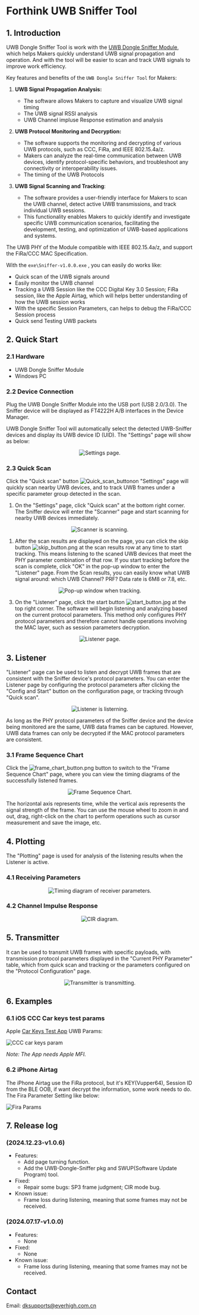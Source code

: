 # Forthink UWB Sniffer Tool

## 1. Introduction

UWB Dongle Sniffer Tool is work with the [UWB Dongle Sniffer Module](UWB_Dongle_Sniffer_module.md), which helps Makers quickly understand UWB signal propagation and operation. And with the tool will be easier to scan and track UWB signals to improve work efficiency.

Key features and benefits of the `UWB Dongle Sniffer Tool` for Makers:

1. **UWB Signal Propagation Analysis:**
   - The software allows Makers to capture and visualize UWB signal timing
   - The UWB signal RSSI analysis
   - UWB Channel impluse Response estimation and analysis

2. **UWB Protocol Monitoring and Decryption:**
   - The software supports the monitoring and decrypting of various UWB protocols, such as CCC, FiRa, and IEEE 802.15.4a/z.
   - Makers can analyze the real-time communication between UWB devices, identify protocol-specific behaviors, and troubleshoot any connectivity or interoperability issues.
   - The timing of the UWB Protocols

3. **UWB Signal Scanning and Tracking**:
   - The software provides a user-friendly interface for Makers to scan the UWB channel, detect active UWB transmissions, and track individual UWB sessions.
   - This functionality enables Makers to quickly identify and investigate specific UWB communication scenarios, facilitating the development, testing, and optimization of UWB-based applications and systems.


The UWB PHY of the Module compatible with IEEE 802.15.4a/z, and support the FiRa/CCC MAC Specification.

With the `exe\Sniffer-v1.0.0.exe` , you can easily do works like:

 - Quick scan of the UWB signals around
 - Easily monitor the UWB channel
 - Tracking a UWB Session like the CCC Digital Key 3.0 Session; FiRa session, like the Apple Airtag, which will helps better understanding of how the UWB session works
 - With the specific Session Parameters, can helps to debug the FiRa/CCC Session process
 - Quick send Testing UWB packets

## 2. Quick Start

### 2.1 Hardware

- UWB Dongle Sniffer Module
- Windows PC

### 2.2 Device Connection

Plug the UWB Dongle Sniffer Module into the USB port (USB 2.0/3.0). The Sniffer device will be displayed as FT4222H A/B interfaces in the Device Manager. 

UWB Dongle Sniffer Tool will automatically select the detected UWB-Sniffer devices and display its UWB device ID (UID). The "Settings" page will show as below:

<p align="center">
  <img src="fig/sniffer_tool_1.png" alt="Settings page." />
</p>


### 2.3 Quick Scan


Click the "Quick scan" button ![Quick_scan_button](fig/Quick_scan_button.png)on "Settings" page will quickly scan nearby UWB devices, and to track UWB frames under a specific parameter group detected in the scan.

1. On the "Settings" page, click "Quick scan" at the bottom right corner. The Sniffer device will enter the "Scanner" page and start scanning for nearby UWB devices immediately.

<p align="center">
  <img src="fig/scanning.png" alt="Scanner is scanning." />
</p>

1. After the scan results are displayed on the page, you can click the skip button ![skip_button.png](fig/skip_button.png) at the scan results row at any time to start tracking. This means listening to the scaned UWB devices that meet the PHY parameter combination of that row. If you start tracking before the scan is complete, click "OK" in the pop-up window to enter the "Listener" page. From the Scan results, you can easily know what UWB signal around: which UWB Channel? PRF? Data rate is 6M8 or 7.8, etc.

<p align="center">
  <img src="fig/scan2listener_atten.png" alt="Pop-up window when tracking." />
</p>

3. On the "Listener" page, click the start button ![start_button.jpg](fig/start_button.jpg) at the top right corner. The software will begin listening and analyzing based on the current protocol parameters. This method only configures PHY protocol parameters and therefore cannot handle operations involving the MAC layer, such as session parameters decryption. 

<p align="center">
  <img src="fig/listener_page.png" alt="Listener page." />
</p>

## 3. Listener
"Listener" page can be used to listen and decrypt UWB frames that are consistent with the Sniffer device's protocol parameters. 
You can enter the Listener page by configuring the protocol parameters after clicking the "Config and Start" button on the configuration page, or tracking through "Quick scan".
<p align="center">
  <img src="fig/listerning.png" alt="Listener is listerning." />
</p>
As long as the PHY protocol parameters of the Sniffer device and the device being monitored are the same, UWB data frames can be captured. However, UWB data frames can only be decrypted if the MAC protocol parameters are consistent.


### 3.1 Frame Sequence Chart
Click the ![frame_chart_button.png](fig/frame_chart_button.png) button to switch to the "Frame Sequence Chart" page, where you can view the timing diagrams of the successfully listened frames. 
<p align="center">
  <img src="fig/frame_sequence_chart.png" alt="Frame Sequence Chart." />
</p>

The horizontal axis represents time, while the vertical axis represents the signal strength of the frame. 
You can use the mouse wheel to zoom in and out, drag, right-click on the chart to perform operations such as cursor measurement and save the image, etc.

## 4. Plotting
The "Plotting" page is used for analysis of the listening results when the Listener is active.
### 4.1 Receiving Parameters
<p align="center">
  <img src="fig/receiver_par.png" alt="Timing diagram of receiver parameters." />
</p>

### 4.2 Channel Impulse Response
<p align="center">
  <img src="fig/CIR.png" alt="CIR diagram." />
</p>

## 5. Transmitter
It can be used to transmit UWB frames with specific payloads, with transmission protocol parameters displayed in the "Current PHY Parameter" table, which from quick scan and tracking or the parameters configured on the "Protocol Configuration" page.
<p align="center">
  <img src="fig/transmitting.png" alt="Transmitter is transmitting." />
</p>


## 6. Examples

### 6.1 iOS CCC Car keys test params

Apple [Car Keys Test App](https://apps.apple.com/us/app/car-keys-tests/id1635860023) UWB Params: 

![CCC car keys param](fig/ccc_car_keys_param.png)

*Note: The App needs Apple MFI.*

### 6.2 iPhone Airtag

The iPhone Airtag use the FiRa protocol, but it's KEY(Vupper64), Session ID from the BLE OOB, if want decrypt the information, some work needs to do. The Fira Parameter Setting like below:

![Fira Params](fig/fira_params.png)


## 7. Release log

### (2024.12.23-v1.0.6)
* Features:
   * Add page turning function.
   * Add the UWB-Dongle-Sniffer pkg and SWUP(Software Update Program) tool.
* Fixed:
   * Repair some bugs: SP3 frame judgment; CIR mode bug.
* Known issue:
   *  Frame loss during listening, meaning that some frames may not be received.

### (2024.07.17-v1.0.0)
* Features:
   * None
* Fixed:
   * None
* Known issue:
   *  Frame loss during listening, meaning that some frames may not be received.

## Contact

Email: dksupports@everhigh.com.cn